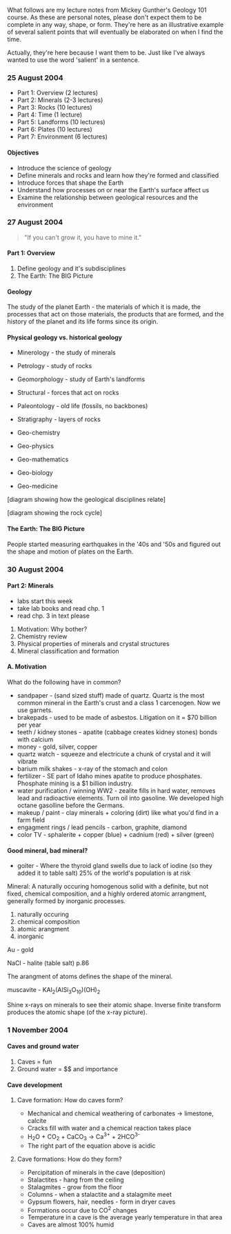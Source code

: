 <!--
title: Geology 101 notes
created: 25 August 2004 - 10:31 am
updated: 2 November 2004 - 7:35 am
tags: geology
-->

What follows are my lecture notes from Mickey Gunther's Geology 101 course. As these are personal notes, please don't expect them to be complete in any way, shape, or form. They're here as an illustrative example of several salient points that will eventually be elaborated on when I find the time.

Actually, they're here because I want them to be. Just like I've always wanted to use the word 'salient' in a sentence.


### 25 August 2004 ###

* Part 1: Overview (2 lectures)
* Part 2: Minerals (2-3 lectures)
* Part 3: Rocks (10 lectures)
* Part 4: Time (1 lecture)
* Part 5: Landforms (10 lectures)
* Part 6: Plates (10 lectures)
* Part 7: Environment (6 lectures)

#### Objectives ####

* Introduce the science of geology
* Define minerals and rocks and learn how they're formed and classified
* Introduce forces that shape the Earth
* Understand how processes on or near the Earth's surface affect us
* Examine the relationship between geological resources and the environment


### 27 August 2004 ###

> "If you can't grow it, you have to mine it."

#### Part 1: Overview ####

1. Define geology and it's subdisciplines
2. The Earth: The BIG Picture

#### Geology ####

The study of the planet Earth - the materials of which it is made, the processes that act on those materials, the products that are formed, and the history of the planet and its life forms since its origin.

#### Physical geology vs. historical geology ####

* Minerology - the study of minerals
* Petrology - study of rocks
* Geomorphology - study of Earth's landforms
* Structural - forces that act on rocks
* Paleontology - old life (fossils, no backbones)
* Stratigraphy - layers of rocks

* Geo-chemistry
* Geo-physics
* Geo-mathematics
* Geo-biology
* Geo-medicine

[diagram showing how the geological disciplines relate]

[diagram showing the rock cycle]

#### The Earth: The BIG Picture ####

People started measuring earthquakes in the '40s and '50s and figured out the shape and motion of plates on the Earth.


### 30 August 2004 ###

#### Part 2: Minerals ####

* labs start this week
* take lab books and read chp. 1
* read chp. 3 in text please

1. Motivation: Why bother?
2. Chemistry review
3. Physical properties of minerals and crystal structures
4. Mineral classification and formation

#### A. Motivation ####

What do the following have in common?

* sandpaper - (sand sized stuff) made of quartz. Quartz is the most common mineral in the Earth's crust and a class 1 carcenogen. Now we use garnets.
* brakepads - used to be made of asbestos. Litigation on it = $70 billion per year
* teeth / kidney stones - apatite (cabbage creates kidney stones) bonds with calcium
* money - gold, silver, copper
* quartz watch - squeeze and electricute a chunk of crystal and it will vibrate
* barium milk shakes - x-ray of the stomach and colon
* fertilizer - SE part of Idaho mines apatite to produce phosphates. Phosphate mining is a $1 billion industry.
* water purification / winning WW2 - zealite fills in hard water, removes lead and radioactive elements. Turn oil into gasoline. We developed high octane gasolline before the Germans.
* makeup / paint - clay minerals + coloring (dirt) like what you'd find in a farm field
* engagment rings / lead pencils - carbon, graphite, diamond
* color TV - sphalerite + copper (blue) + cadnium (red) + silver (green)

#### Good mineral, bad mineral? ####

* goiter - Where the thyroid gland swells due to lack of iodine (so they added it to table salt) 25% of the world's population is at risk

Mineral: A naturally occuring homogenous solid with a definite, but not fixed, chemical composition, and a highly ordered atomic arrangment, generally formed by inorganic processes.

1. naturally occuring
2. chemical composition
3. atomic arangment
4. inorganic

Au - gold

NaCl - halite (table salt) p.86

The arangment of atoms defines the shape of the mineral.

muscavite - KAl<sub>2</sub>(AlSi<sub>3</sub>O<sub>10</sub>)(OH)<sub>2</sub>

Shine x-rays on minerals to see their atomic shape. Inverse finite transform produces the atomic shape (of the x-ray picture).


### 1 November 2004 ###

#### Caves and ground water ####

1. Caves = fun
2. Ground water = $$ and importance

#### Cave development ####

1. Cave formation: How do caves form?
	* Mechanical and chemical weathering of carbonates -> limestone, calcite
	* Cracks fill with water and a chemical reaction takes place
	* H<sub>2</sub>O + CO<sub>2</sub> + CaCO<sub>3</sub> -> Ca<sup>3+</sup> + 2HCO<sup>3-</sup>
	* The right part of the equation above is acidic

2. Cave formations: How do they form?
	* Percipitation of minerals in the cave (deposition)
	* Stalactites - hang from the ceiling
	* Stalagmites - grow from the floor
	* Columns - when a stalactite and a stalagmite meet
	* Gypsum flowers, hair, needles - form in dryer caves
	* Formations occur due to CO<sup>2</sup> changes
	* Temperature in a cave is the average yearly temperature in that area
	* Caves are almost 100% humid
